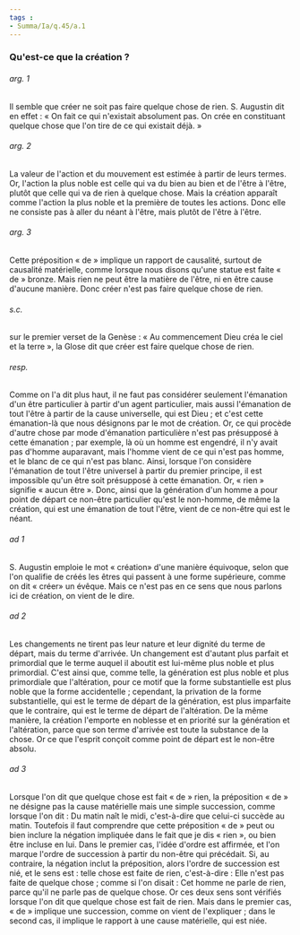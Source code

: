 ```yaml
---
tags : 
- Summa/Ia/q.45/a.1
---
```


### Qu'est-ce que la création ?

###### arg. 1
Il semble que créer ne soit pas faire quelque chose de rien. S. Augustin dit en effet : « On fait ce qui n'existait absolument pas. On crée en constituant quelque chose que l'on tire de ce qui existait déjà. » 

###### arg. 2
La valeur de l'action et du mouvement est estimée à partir de leurs termes. Or, l'action la plus noble est celle qui va du bien au bien et de l'être à l'être, plutôt que celle qui va de rien à quelque chose. Mais la création apparaît comme l'action la plus noble et la première de toutes les actions. Donc elle ne consiste pas à aller du néant à l'être, mais plutôt de l'être à l'être. 

###### arg. 3
Cette préposition « de » implique un rapport de causalité, surtout de causalité matérielle, comme lorsque nous disons qu'une statue est faite « de » bronze. Mais rien ne peut être la matière de l'être, ni en être cause d'aucune manière. Donc créer n'est pas faire quelque chose de rien. 

###### s.c.
sur le premier verset de la Genèse : « Au commencement Dieu créa le ciel et la terre », la Glose dit que créer est faire quelque chose de rien. 

###### resp.
Comme on l'a dit plus haut, il ne faut pas considérer seulement l'émanation d'un être particulier à partir d'un agent particulier, mais aussi l'émanation de tout l'être à partir de la cause universelle, qui est Dieu ; et c'est cette émanation-là que nous désignons par le mot de création. Or, ce qui procède d'autre chose par mode d'émanation particulière n'est pas présupposé à cette émanation ; par exemple, là où un homme est engendré, il n'y avait pas d'homme auparavant, mais l'homme vient de ce qui n'est pas homme, et le blanc de ce qui n'est pas blanc. Ainsi, lorsque l'on considère l'émanation de tout l'être universel à partir du premier principe, il est impossible qu'un être soit présupposé à cette émanation. Or, « rien » signifie « aucun être ». Donc, ainsi que la génération d'un homme a pour point de départ ce non-être particulier qu'est le non-homme, de même la création, qui est une émanation de tout l'être, vient de ce non-être qui est le néant. 

###### ad 1
S. Augustin emploie le mot « création» d'une manière équivoque, selon que l'on qualifie de créés les êtres qui passent à une forme supérieure, comme on dit « créer» un évêque. Mais ce n'est pas en ce sens que nous parlons ici de création, on vient de le dire. 

###### ad 2
Les changements ne tirent pas leur nature et leur dignité du terme de départ, mais du terme d'arrivée. Un changement est d'autant plus parfait et primordial que le terme auquel il aboutit est lui-même plus noble et plus primordial. C'est ainsi que, comme telle, la génération est plus noble et plus primordiale que l'altération, pour ce motif que la forme substantielle est plus noble que la forme accidentelle ; cependant, la privation de la forme substantielle, qui est le terme de départ de la génération, est plus imparfaite que le contraire, qui est le terme de départ de l'altération. De la même manière, la création l'emporte en noblesse et en priorité sur la génération et l'altération, parce que son terme d'arrivée est toute la substance de la chose. Or ce que l'esprit conçoit comme point de départ est le non-être absolu. 

###### ad 3
Lorsque l'on dit que quelque chose est fait « de » rien, la préposition « de » ne désigne pas la cause matérielle mais une simple succession, comme lorsque l'on dit : Du matin naît le midi, c'est-à-dire que celui-ci succède au matin. Toutefois il faut comprendre que cette préposition « de » peut ou bien inclure la négation impliquée dans le fait que je dis « rien », ou bien être incluse en lui. Dans le premier cas, l'idée d'ordre est affirmée, et l'on marque l'ordre de succession à partir du non-être qui précédait. Si, au contraire, la négation inclut la préposition, alors l'ordre de succession est nié, et le sens est : telle chose est faite de rien, c'est-à-dire : Elle n'est pas faite de quelque chose ; comme si l'on disait : Cet homme ne parle de rien, parce qu'il ne parle pas de quelque chose. Or ces deux sens sont vérifiés lorsque l'on dit que quelque chose est fait de rien. Mais dans le premier cas, « de » implique une succession, comme on vient de l'expliquer ; dans le second cas, il implique le rapport à une cause matérielle, qui est niée. 



